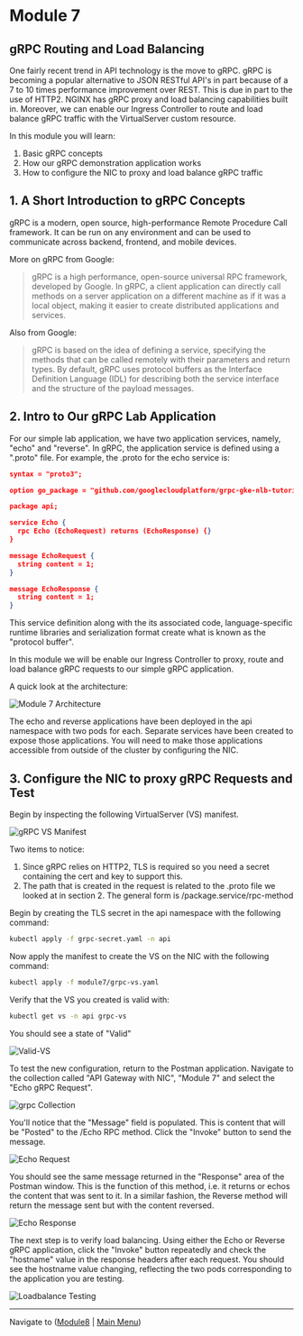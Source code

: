 # Module 7

## gRPC Routing and Load Balancing

One fairly recent trend in API technology is the move to gRPC.   gRPC is becoming a popular alternative to JSON RESTful API's in part because of a 7 to 10 times performance improvement over REST.  This is due in part to the use of HTTP2.  NGINX has gRPC proxy and load balancing capabilities built in.  Moreover, we can enable our Ingress Controller to route and load balance gRPC traffic with the VirtualServer custom resource.  

In this module you will learn:
1. Basic gRPC concepts
2. How our gRPC demonstration application works
3. How to configure the NIC to proxy and load balance gRPC traffic

## 1. A Short Introduction to gRPC Concepts

gRPC is a modern, open source, high-performance Remote Procedure Call framework. It can be run on any environment and can be used to communicate across backend, frontend, and mobile devices.

More on gRPC from Google:

> gRPC is a high performance, open-source universal RPC framework, developed by Google. In gRPC, a client application can directly call methods on a server application on a different machine as if it was a local object, making it easier to create distributed applications and services.

Also from Google:

> gRPC is based on the idea of defining a service, specifying the methods that can be called remotely with their parameters and return types. By default, gRPC uses protocol buffers as the Interface Definition Language (IDL) for describing both the service interface and the structure of the payload messages.

## 2. Intro to Our gRPC Lab Application

For our simple lab application, we have two application services, namely, "echo" and "reverse".  In gRPC, the application service is defined using a ".proto" file.  For example, the .proto for the echo service is:

```json
syntax = "proto3";

option go_package = "github.com/googlecloudplatform/grpc-gke-nlb-tutorial/echo-grpc/api";

package api;

service Echo {
  rpc Echo (EchoRequest) returns (EchoResponse) {}
}

message EchoRequest {
  string content = 1;
}

message EchoResponse {
  string content = 1;
}
```

This service definition along with the its associated code, language-specific runtime libraries and serialization format create what is known as the "protocol buffer".  

In this module we will be enable our Ingress Controller to proxy, route and load balance gRPC requests to our simple gRPC application.  

A quick look at the architecture:  

![Module 7 Architecture](./media/Agility%20Module%207%20-%20gRPC.jpeg)

The echo and reverse applications have been deployed in the api namespace with two pods for each.  Separate services have been created to expose those applications.  You will need to make those applications accessible from outside of the cluster by configuring the NIC.  

## 3. Configure the NIC to proxy gRPC Requests and Test

Begin by inspecting the following VirtualServer (VS) manifest.  

![gRPC VS Manifest](media/grpc-vs.png)

Two items to notice:

1. Since gRPC relies on HTTP2, TLS is required so you need a secret containing the cert and key to support this.
2. The path that is created in the request is related to the .proto file we looked at in section 2.  The general form is /package.service/rpc-method

Begin by creating the TLS secret in the api namespace with the following command:

```bash
kubectl apply -f grpc-secret.yaml -n api
```

Now apply the manifest to create the VS on the NIC with the following command:

```bash
kubectl apply -f module7/grpc-vs.yaml
```

Verify that the VS you created is valid with:

```bash
kubectl get vs -n api grpc-vs
```

You should see a state of "Valid"

![Valid-VS](media/valid-grpc-vs.png)

To test the new configuration, return to the Postman application.  Navigate to the collection called "API Gateway with NIC", "Module 7" and select the "Echo gRPC Request".

![grpc Collection](media/grpc-collection.png)

You'll notice that the "Message" field is populated.  This is content that will be "Posted" to the /Echo RPC method.  Click the "Invoke" button to send the message.

![Echo Request](media/echo-request.png)

You should see the same message returned in the "Response" area of the Postman window.  This is the function of this method, i.e. it returns or echos the content that was sent to it.  In a similar fashion, the Reverse method will return the message sent but with the content reversed. 

![Echo Response](media/echo-response.png)

The next step is to verify load balancing.  Using either the Echo or Reverse gRPC application, click the "Invoke" button repeatedly and check the "hostname" value in the response headers after each request.  You should see the hostname value changing, reflecting the two pods corresponding to the application you are testing.  

![Loadbalance Testing](media/hostname-response.png)


-------------

Navigate to ([Module8](../module8/readme.md) | [Main Menu](../README.md))
